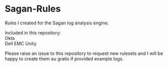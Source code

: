 # Sagan-Rules
Rules I created for the Sagan log analysis engine.

Included in this repository: <br/>
Okta <br/>
Dell EMC Unity <br/>


Please raise an issue to this repository to request new rulesets and I will be happy to create them au gratis if provided example logs.
